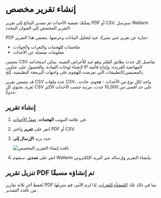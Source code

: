 [img-custom-report]:        ../../images/user-guides/search-and-filters/custom-report.png

[link-using-search]:        use-search.md

# إنشاء تقرير مخصص

يمكنك تصفية الأحداث ثم تصدير النتائج إلى تقرير PDF أو CSV. سترسل Wallarm التقرير المخصص إلى العنوان المحدد.

PDF عبارة عن تقرير غني بصريًا، جيد لتحليل البيانات وعرضها. يتضمن هذا التقرير:

* ملخصات للهجمات والثغرات والحوادث
* معلومات مفصلة عن الأحداث

يتضمن CSV تفاصيل كل حدث يطابق الفلتر وهو جيد للأغراض التقنية. يمكن استخدامه لإنشاء لوحات القيادة، والحصول على عناوين IP المهاجمة الفريدة، وإنتاج قائمة بالمضيفين/التطبيقات التي تعرضت للهجوم على واجهات البرمجة التطبيقية، إلخ.

قد يتضمن تقرير CSV عدة ملفات CSV، واحد لكل نوع من الأحداث - هجوم، حادث، ثغرة. يحتوي كل CSV على حد أقصى من 10,000 حدث، مرتبة حسب الأحداث الأكثر حدوثًا.

## إنشاء تقرير

1. في علامة التبويب **الهجمات**, [صفِّ الأحداث][link-using-search].
1. انقر على **تقرير** واختر PDF أو CSV.
1. حدد بريد **الإرسال إلى**.

    ![نافذة إنشاء التقرير المخصص][img-custom-report]
1. انقر على **تصدير**. ستقوم Wallarm بإنشاء التقرير وإرساله عبر البريد الإلكتروني.

## تنزيل تقرير PDF تم إنشاؤه مسبقًا

تُحفظ آخر ثلاثة تقارير PDF بما في ذلك تلك [المُنشأة للثغرات](../vulnerabilities.md#downloading-vulnerability-report). إذا لزم الأمر، قم بتنزيلها من نافذة التصدير.